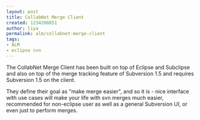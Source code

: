 ```yaml
---
layout: post
title: CollabNet Merge Client
created: 1234208851
author: liya
permalink: alm/collabnet-merge-client
tags:
- ALM
- eclipse svn
---
```

<p>The <span><span>CollabNet</span></span> Merge Client has been built on top of Eclipse and <span><span>Subclipse</span></span> and also on top of the merge tracking feature of Subversion 1.5 and requires Subversion 1.5 on the client.</p>
<p>They define their goal as &quot;make merge easier&quot;, and so it is - nice interface with use cases will make your life with <span><span>svn</span></span> merges much easier, recommended for non-eclipse user as well as a general Subversion UI, or even just to perform merges.</p>
